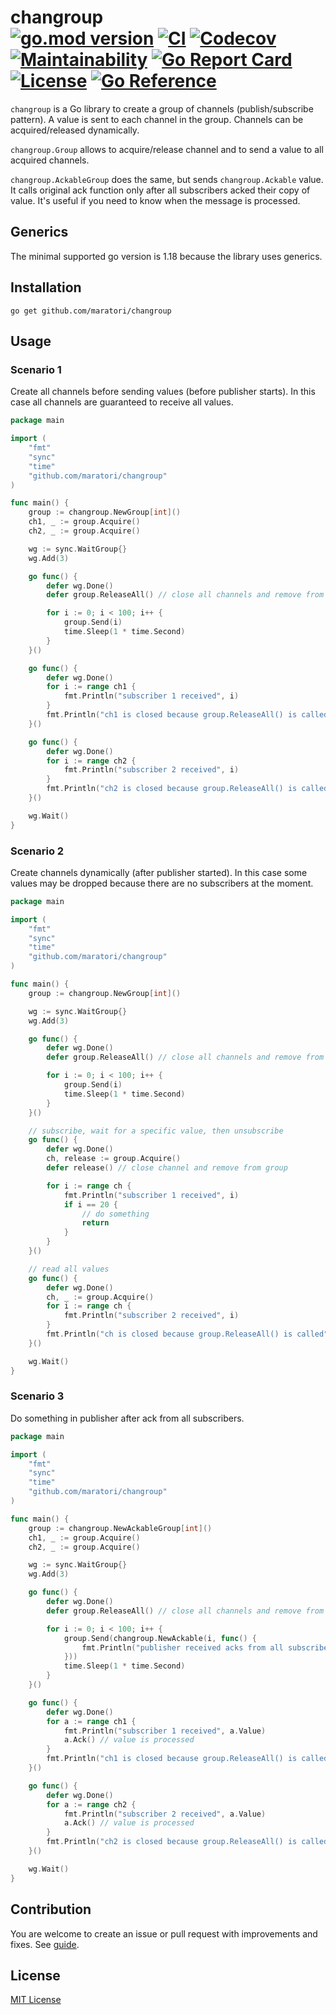# changroup <br> [![go.mod version][go-img]][go-url] [![CI][ci-img]][ci-url] [![Codecov][codecov-img]][codecov-url] [![Maintainability][codeclimate-img]][codeclimate-url] [![Go Report Card][goreportcard-img]][goreportcard-url] [![License][license-img]][license-url] [![Go Reference][godoc-img]][godoc-url]


`changroup` is a Go library to create a group of channels (publish/subscribe pattern). A value is sent to each channel in the group. Channels can be acquired/released dynamically.

`changroup.Group` allows to acquire/release channel and to send a value to all acquired channels.

`changroup.AckableGroup` does the same, but sends `changroup.Ackable` value. It calls original ack function only after all subscribers acked their copy of value. It's useful if you need to know when the message is processed.


## Generics

The minimal supported go version is 1.18 because the library uses generics.

## Installation

```shell
go get github.com/maratori/changroup
```

## Usage

### Scenario 1

Create all channels before sending values (before publisher starts). In this case all channels are guaranteed to receive all values.

```go
package main

import (
	"fmt"
	"sync"
	"time"
	"github.com/maratori/changroup"
)

func main() {
	group := changroup.NewGroup[int]()
	ch1, _ := group.Acquire()
	ch2, _ := group.Acquire()

	wg := sync.WaitGroup{}
	wg.Add(3)

	go func() {
		defer wg.Done()
		defer group.ReleaseAll() // close all channels and remove from group

		for i := 0; i < 100; i++ {
			group.Send(i)
			time.Sleep(1 * time.Second)
		}
	}()

	go func() {
		defer wg.Done()
		for i := range ch1 {
			fmt.Println("subscriber 1 received", i)
		}
		fmt.Println("ch1 is closed because group.ReleaseAll() is called")
	}()

	go func() {
		defer wg.Done()
		for i := range ch2 {
			fmt.Println("subscriber 2 received", i)
		}
		fmt.Println("ch2 is closed because group.ReleaseAll() is called")
	}()

	wg.Wait()
}
```

### Scenario 2

Create channels dynamically (after publisher started). In this case some values may be dropped because there are no subscribers at the moment.

```go
package main

import (
	"fmt"
	"sync"
	"time"
	"github.com/maratori/changroup"
)

func main() {
	group := changroup.NewGroup[int]()

	wg := sync.WaitGroup{}
	wg.Add(3)

	go func() {
		defer wg.Done()
		defer group.ReleaseAll() // close all channels and remove from group

		for i := 0; i < 100; i++ {
			group.Send(i)
			time.Sleep(1 * time.Second)
		}
	}()

	// subscribe, wait for a specific value, then unsubscribe
	go func() {
		defer wg.Done()
		ch, release := group.Acquire()
		defer release() // close channel and remove from group

		for i := range ch {
			fmt.Println("subscriber 1 received", i)
			if i == 20 {
				// do something
				return
			}
		}
	}()

	// read all values
	go func() {
		defer wg.Done()
		ch, _ := group.Acquire()
		for i := range ch {
			fmt.Println("subscriber 2 received", i)
		}
		fmt.Println("ch is closed because group.ReleaseAll() is called")
	}()

	wg.Wait()
}
```

### Scenario 3

Do something in publisher after ack from all subscribers.

```go
package main

import (
	"fmt"
	"sync"
	"time"
	"github.com/maratori/changroup"
)

func main() {
	group := changroup.NewAckableGroup[int]()
	ch1, _ := group.Acquire()
	ch2, _ := group.Acquire()

	wg := sync.WaitGroup{}
	wg.Add(3)

	go func() {
		defer wg.Done()
		defer group.ReleaseAll() // close all channels and remove from group

		for i := 0; i < 100; i++ {
			group.Send(changroup.NewAckable(i, func() {
				fmt.Println("publisher received acks from all subscribers for i =", i)
			}))
			time.Sleep(1 * time.Second)
		}
	}()

	go func() {
		defer wg.Done()
		for a := range ch1 {
			fmt.Println("subscriber 1 received", a.Value)
			a.Ack() // value is processed
		}
		fmt.Println("ch1 is closed because group.ReleaseAll() is called")
	}()

	go func() {
		defer wg.Done()
		for a := range ch2 {
			fmt.Println("subscriber 2 received", a.Value)
			a.Ack() // value is processed
		}
		fmt.Println("ch2 is closed because group.ReleaseAll() is called")
	}()

	wg.Wait()
}
```

## Contribution

You are welcome to create an issue or pull request with improvements and fixes. See [guide](/.github/CONTRIBUTING.md).

## License

[MIT License][license-url]


[go-img]: https://img.shields.io/github/go-mod/go-version/maratori/changroup
[go-url]: /go.mod
[ci-img]: https://github.com/maratori/changroup/actions/workflows/ci.yml/badge.svg
[ci-url]: https://github.com/maratori/changroup/actions/workflows/ci.yml
[codecov-img]: https://codecov.io/gh/maratori/changroup/branch/main/graph/badge.svg?token=vbDpr5rl0h
[codecov-url]: https://codecov.io/gh/maratori/changroup
[codeclimate-img]: https://api.codeclimate.com/v1/badges/ff2cd8265ab506c847d4/maintainability
[codeclimate-url]: https://codeclimate.com/github/maratori/changroup/maintainability
[goreportcard-img]: https://goreportcard.com/badge/github.com/maratori/changroup
[goreportcard-url]: https://goreportcard.com/report/github.com/maratori/changroup
[license-img]: https://img.shields.io/github/license/maratori/changroup.svg
[license-url]: /LICENSE
[godoc-img]: https://pkg.go.dev/badge/github.com/maratori/changroup.svg
[godoc-url]: https://pkg.go.dev/github.com/maratori/changroup
